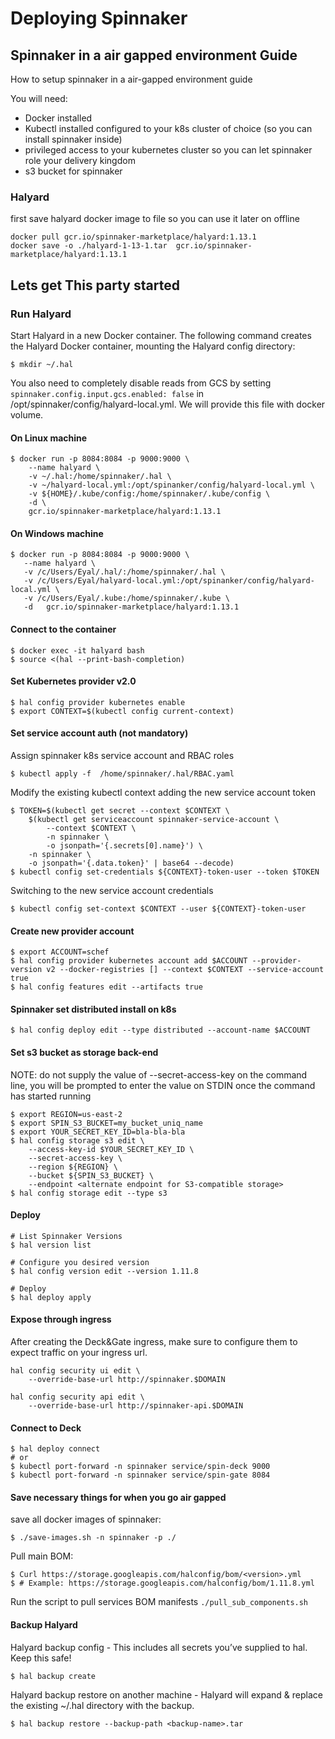 # Deploying Spinnaker

## Spinnaker in a air gapped environment Guide

How to setup spinnaker in a air-gapped environment guide

You will need:

* Docker installed
* Kubectl installed configured to your k8s cluster of choice (so you can install spinnaker inside)
* privileged access to your kubernetes cluster so you can let spinnaker role your delivery kingdom
* s3 bucket for spinnaker

### Halyard

first save halyard docker image to file so you can use it later on offline

    docker pull gcr.io/spinnaker-marketplace/halyard:1.13.1
    docker save -o ./halyard-1-13-1.tar  gcr.io/spinnaker-marketplace/halyard:1.13.1

## Lets get This party started

### Run Halyard

Start Halyard in a new Docker container.
The following command creates the Halyard Docker container, mounting the Halyard config directory:

    $ mkdir ~/.hal

You also need to completely disable reads from GCS by setting `spinnaker.config.input.gcs.enabled: false` in /opt/spinnaker/config/halyard-local.yml. We will provide this file with docker volume.

#### On Linux machine

    $ docker run -p 8084:8084 -p 9000:9000 \
        --name halyard \
        -v ~/.hal:/home/spinnaker/.hal \
        -v ~/halyard-local.yml:/opt/spinanker/config/halyard-local.yml \
        -v ${HOME}/.kube/config:/home/spinnaker/.kube/config \
        -d \
        gcr.io/spinnaker-marketplace/halyard:1.13.1

#### On Windows machine

    $ docker run -p 8084:8084 -p 9000:9000 \
       --name halyard \
       -v /c/Users/Eyal/.hal/:/home/spinnaker/.hal \
       -v /c/Users/Eyal/halyard-local.yml:/opt/spinanker/config/halyard-local.yml \
       -v /c/Users/Eyal/.kube:/home/spinnaker/.kube \
       -d   gcr.io/spinnaker-marketplace/halyard:1.13.1

#### Connect to the container

    $ docker exec -it halyard bash
    $ source <(hal --print-bash-completion)

#### Set Kubernetes provider v2.0

    $ hal config provider kubernetes enable
    $ export CONTEXT=$(kubectl config current-context)

#### Set service account auth (not mandatory)

Assign spinnaker k8s service account and RBAC roles

    $ kubectl apply -f  /home/spinnaker/.hal/RBAC.yaml

Modify the existing kubectl context adding the new service account token

    $ TOKEN=$(kubectl get secret --context $CONTEXT \
        $(kubectl get serviceaccount spinnaker-service-account \
            --context $CONTEXT \
            -n spinnaker \
            -o jsonpath='{.secrets[0].name}') \
        -n spinnaker \
        -o jsonpath='{.data.token}' | base64 --decode)
    $ kubectl config set-credentials ${CONTEXT}-token-user --token $TOKEN

Switching to the new service account credentials

    $ kubectl config set-context $CONTEXT --user ${CONTEXT}-token-user

#### Create new provider account

    $ export ACCOUNT=schef
    $ hal config provider kubernetes account add $ACCOUNT --provider-version v2 --docker-registries [] --context $CONTEXT --service-account true
    $ hal config features edit --artifacts true

#### Spinnaker set distributed install on k8s

    $ hal config deploy edit --type distributed --account-name $ACCOUNT

#### Set s3 bucket as storage back-end

NOTE: do not supply the value of --secret-access-key on the command line, you will be prompted to enter the value on STDIN once the command has started running

    $ export REGION=us-east-2
    $ export SPIN_S3_BUCKET=my_bucket_uniq_name
    $ export YOUR_SECRET_KEY_ID=bla-bla-bla
    $ hal config storage s3 edit \
        --access-key-id $YOUR_SECRET_KEY_ID \
        --secret-access-key \
        --region ${REGION} \
        --bucket ${SPIN_S3_BUCKET} \
        --endpoint <alternate endpoint for S3-compatible storage>
    $ hal config storage edit --type s3

#### Deploy

    # List Spinnaker Versions
    $ hal version list

    # Configure you desired version
    $ hal config version edit --version 1.11.8

    # Deploy
    $ hal deploy apply

#### Expose through ingress

After creating the Deck&Gate ingress, make sure to configure them to expect traffic on your ingress url.

    hal config security ui edit \
        --override-base-url http://spinnaker.$DOMAIN

    hal config security api edit \
        --override-base-url http://spinnaker-api.$DOMAIN


#### Connect to Deck

    $ hal deploy connect
    # or
    $ kubectl port-forward -n spinnaker service/spin-deck 9000
    $ kubectl port-forward -n spinnaker service/spin-gate 8084

#### Save necessary things for when you go air gapped

save all docker images of spinnaker:

    $ ./save-images.sh -n spinnaker -p ./

Pull main BOM:

    $ Curl https://storage.googleapis.com/halconfig/bom/<version>.yml
    $ # Example: https://storage.googleapis.com/halconfig/bom/1.11.8.yml

Run the script to pull services BOM manifests `./pull_sub_components.sh`

#### Backup Halyard

Halyard backup config - This includes all secrets you’ve supplied to hal. Keep this safe!

    $ hal backup create

Halyard backup restore on another machine - Halyard will expand & replace the existing ~/.hal directory with the backup.

    $ hal backup restore --backup-path <backup-name>.tar